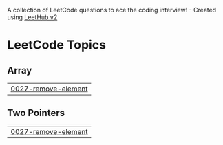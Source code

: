 A collection of LeetCode questions to ace the coding interview! - Created using [LeetHub v2](https://github.com/arunbhardwaj/LeetHub-2.0)
<!---LeetCode Topics Start-->
# LeetCode Topics
## Array
|  |
| ------- |
| [0027-remove-element](https://github.com/Sakshi9335/Leetcode-DSA-Problems/tree/master/0027-remove-element) |
## Two Pointers
|  |
| ------- |
| [0027-remove-element](https://github.com/Sakshi9335/Leetcode-DSA-Problems/tree/master/0027-remove-element) |
<!---LeetCode Topics End-->